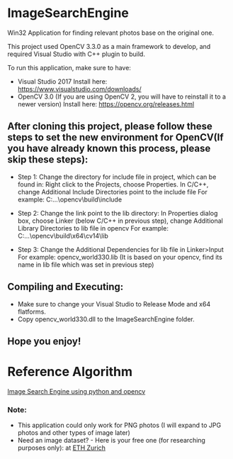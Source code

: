 # ImageSearchEngine
Win32 Application for finding relevant photos base on the original one.

This project used OpenCV 3.3.0 as a main framework to develop, and required Visual Studio with C++ plugin to build.

To run this application, make sure to have:
- Visual Studio 2017
Install here: https://www.visualstudio.com/downloads/
- OpenCV 3.0 (If you are using OpenCV 2, you will have to reinstall it to a newer version)
Install here: https://opencv.org/releases.html

## After cloning this project, please follow these steps to set the new environment for OpenCV(If you have already known this process, please skip these steps):

- Step 1: Change the directory for include file in project, which can be found in: Right click to the Projects, choose Properties. In C/C++, change Additional Include Directories point to the include file
For example: C:\...\opencv\build\include

- Step 2: Change the link point to the lib directory: In Properties dialog box, choose Linker (below C/C++ in previous step), change Additional Library Directories to lib file in opencv
For example: C:\...\opencv\build\x64\cv14\lib

- Step 3: Change the Additional Dependencies for lib file in Linker>Input
For example: opencv_world330.lib (It is based on your opencv, find its name in lib file which was set in previous step)

## Compiling and Executing:
  - Make sure to change your Visual Studio to Release Mode and x64 flatforms.
  - Copy opencv_world330.dll to the ImageSearchEngine folder.
  
## Hope you enjoy!
  
# Reference Algorithm
[Image Search Engine using python and opencv](https://www.pyimagesearch.com/2014/12/01/complete-guide-building-image-search-engine-python-opencv/)

### Note:
- This application could only work for PNG photos (I will expand to JPG photos and other types of image later)
- Need an image dataset? - Here is your free one (for researching purposes only): at [ETH Zurich](http://www.vision.ee.ethz.ch/datasets_extra/ZuBuD.tar.gz)
